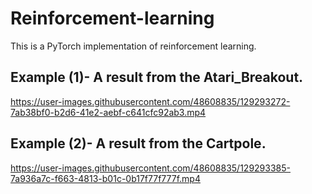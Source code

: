 # Reinforcement-learning

This is a PyTorch implementation of reinforcement learning.

## Example (1)- A result from the Atari_Breakout.

https://user-images.githubusercontent.com/48608835/129293272-7ab38bf0-b2d6-41e2-aebf-c641cfc92ab3.mp4

## Example (2)- A result from the Cartpole.

https://user-images.githubusercontent.com/48608835/129293385-7a936a7c-f663-4813-b01c-0b17f77f777f.mp4

